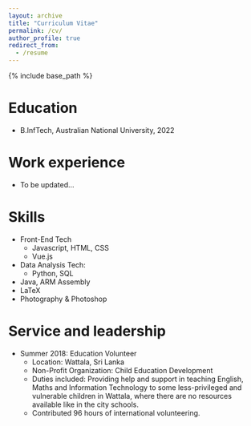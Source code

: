 ```yaml
---
layout: archive
title: "Curriculum Vitae"
permalink: /cv/
author_profile: true
redirect_from:
  - /resume
---
```


{% include base_path %}

Education
======
* B.InfTech, Australian National University, 2022

Work experience
======
* To be updated...

  
Skills
======
* Front-End Tech
  * Javascript, HTML, CSS
  * Vue.js
* Data Analysis Tech:
  * Python, SQL
* Java, ARM Assembly
* LaTeX
* Photography & Photoshop
  
Service and leadership
======
* Summer 2018: Education Volunteer
  * Location: Wattala, Sri Lanka
  * Non-Profit Organization: Child Education Development
  * Duties included: Providing help and support in teaching English, Maths and Information Technology to some less-privileged and vulnerable children in Wattala, where there are no resources available like in the city schools.
  * Contributed 96 hours of international volunteering.
